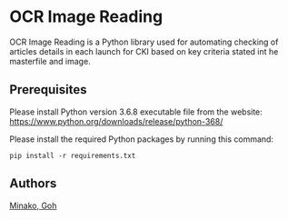 # OCR Image Reading

OCR Image Reading is a Python library used for automating checking of articles details in each launch for CKI based on key criteria stated int he masterfile and image.

## Prerequisites

Please install Python version 3.6.8 executable file from the website:
https://www.python.org/downloads/release/python-368/

Please install the required Python packages by running this command:
```
pip install -r requirements.txt

```

## Authors

[Minako, Goh](minako.goh@charleskeith.com)